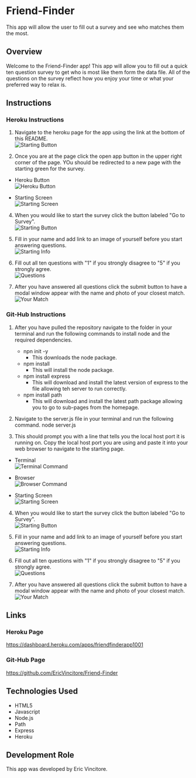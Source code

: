 # Friend-Finder
This app will allow the user to fill out a survey and see who matches them the most.

## Overview

Welcome to the Friend-Finder app! This app will allow you to fill out a quick ten question survey to get who is most like them form the data file. All of the questions on the survey reflect how you enjoy your time or what your preferred way to relax is.

## Instructions

### Heroku Instructions

1. Navigate to the heroku page for the app using the link at the bottom of this README.  
![Starting Button](images/herokupage.png)

2. Once you are at the page click the open app button in the upper right corner of the page. YOu should be redirected to a new page with the starting green for the survey.  
* Heroku Button  
![Heroku Button](images/herokubutton.png)

* Starting Screen  
![Starting Screen](images/startingscreen.png)

4. When you would like to start the survey click the button labeled "Go to Survey".    
![Starting Button](images/surveybutton.png)

5. Fill in your name and add link to an image of yourself before you start answering questions.  
![Starting Info](images/startinginfo.png)

6. Fill out all ten questions with "1" if you strongly disagree to "5" if you strongly agree.  
![Questions](images/question.png)

7. After you have answered all questions click the submit button to have a modal window appear with the name and photo of your closest match.  
![Your Match](images/yourmatch.png)

### Git-Hub Instructions

1. After you have pulled the repository navigate to the folder in your terminal and run the following commands to install node and the required dependencies.
    * npn init -y
        * This downloads the node package.
    * npm install 
        * This will install the node package.
    * npm install express
        * This will download and install the latest version of express to the file allowing teh server to run correctly.
    * npm install path
        * This will download and install the latest path package allowing you to go to sub-pages from the homepage.

2. Navigate to the server.js file in your terminal and run the following command.
    node server.js


3. This should prompt you with a line that tells you the local host port it is running on. Copy the local host port you are using and paste it into your web browser to navigate to the starting page.
* Terminal  
![Terminal Command](images/localhost.png)

* Browser  
![Browser Command](images/localhostBrowser.PNG)

* Starting Screen  
![Starting Screen](images/startingscreen.png)

4. When you would like to start the survey click the button labeled "Go to Survey".  
![Starting Button](images/surveybutton.png)

5. Fill in your name and add link to an image of yourself before you start answering questions.  
![Starting Info](images/startinginfo.png)

6. Fill out all ten questions with "1" if you strongly disagree to "5" if you strongly agree.  
![Questions](images/question.png)

7. After you have answered all questions click the submit button to have a modal window appear with the name and photo of your closest match.  
![Your Match](images/yourmatch.png)

## Links

### Heroku Page

https://dashboard.heroku.com/apps/friendfinderapp1001

### Git-Hub Page

https://github.com/EricVincitore/Friend-Finder

## Technologies Used

* HTML5
* Javascript
* Node.js
* Path
* Express
* Heroku

## Development Role

This app was developed by Eric Vincitore.